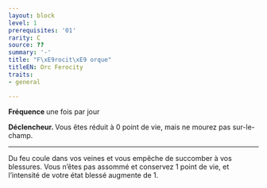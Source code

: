 ```yaml
---
layout: block
level: 1
prerequisites: '01'
rarity: C
source: ??
summary: '-'
title: "F\xE9rocit\xE9 orque"
titleEN: Orc Ferocity
traits:
- general

---
```


<p><strong> Fréquence </strong> une fois par jour </p>
<p><strong> Déclencheur. </strong> Vous êtes réduit à 0 point de vie, mais ne mourez pas sur-le-champ. </p>
<hr>
<p> Du feu coule dans vos veines et vous empêche de succomber à vos blessures. Vous n’êtes pas assommé et conservez 1 point de vie, et l’intensité de votre état blessé augmente de 1.</p>